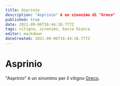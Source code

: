 ```yaml
---
title: Asprinio
description: "Asprinio" è un sinonimo di "Greco"
published: true
date: 2021-09-06T16:44:18.777Z
tags: vitigno, sinonimo, bacca bianca
editor: markdown
dateCreated: 2021-09-06T16:44:18.777Z
---
```


# Asprinio

"Asprinio" è un sinonimo per il vitigno [Greco](/vitigni/Italia/bacca-bianca/greco).